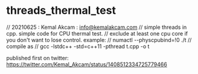 # threads_thermal_test

// 20210625 : Kemal Akcam : info@kemalakcam.com 
// simple threads in cpp. simple code for CPU thermal test.
// exclude at least one cpu core if you don't want to lose control. example:
// numactl --physcpubind=\!0 ./t
// compile as
// gcc -lstdc++ -std=c++11 -pthread t.cpp -o t

published first on twitter:
https://twitter.com/Kemal_Akcam/status/1408512334725779466
